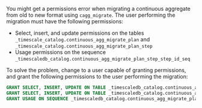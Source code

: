 You might get a permissions error when migrating a continuous aggregate from old
to new format using `cagg_migrate`. The user performing the migration must have
the following permissions:

*   Select, insert, and update permissions on the tables
    `_timescale_catalog.continuous_agg_migrate_plan` and
    `_timescale_catalog.continuous_agg_migrate_plan_step`
*   Usage permissions on the sequence
    `_timescaledb_catalog.continuous_agg_migrate_plan_step_step_id_seq`

To solve the problem, change to a user capable of granting permissions, and
grant the following permissions to the user performing the migration:

```sql
GRANT SELECT, INSERT, UPDATE ON TABLE _timescaledb_catalog.continuous_agg_migrate_plan TO <USER>;
GRANT SELECT, INSERT, UPDATE ON TABLE _timescaledb_catalog.continuous_agg_migrate_plan_step TO <USER>;
GRANT USAGE ON SEQUENCE _timescaledb_catalog.continuous_agg_migrate_plan_step_step_id_seq TO <USER>;
```